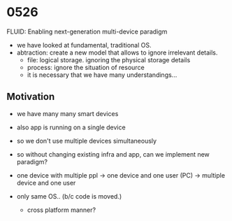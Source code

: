 # 0526

FLUID: Enabling next-generation multi-device paradigm

- we have looked at fundamental, traditional OS.
- abtraction: create a new model that allows to ignore irrelevant details.
  - file: logical storage. ignoring the physical storage details
  - process: ignore the situation of resource
  - it is necessary that we have many understandings...

## Motivation

- we have many many smart devices
- also app is running on a single device
- so we don't use multiple devices simultaneously
- so without changing existing infra and app, can we implement new paradigm?
- one device with multiple ppl -> one device and one user (PC) -> multiple device and one user

- only same OS.. (b/c code is moved.)
  - cross platform manner?